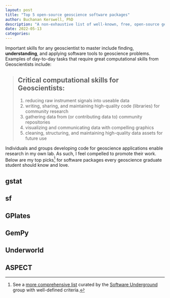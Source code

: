 ```yaml
---
layout: post
title: "Top 5 open-source geoscience software packages"
author: Buchanan Kerswell, PhD
description: "A non-exhaustive list of well-known, free, open-source geoscience software"
date: 2022-05-13
categories:
---
```


Important skills for any geoscientist to master include finding, **understanding**, and applying software tools to geoscience problems. Examples of day-to-day tasks that require great computational skills from Geoscientists include:

> ## Critical computational skills for Geoscientists:
> 1. reducing raw instrument signals into useable data
> 2. writing, sharing, and maintaining high-quality code (libraries) for community research
> 3. gathering data from (or contributing data to) community repositories
> 4. visualizing and communicating data with compelling graphics
> 5. cleaning, structuring, and maintaining high-quality data assets for future use

Individuals and groups developing code for geoscience applications enable research in my own lab. As such, I feel compelled to promote their work. Below are my top picks[^1] for software packages every geoscience graduate student should know and love.

[^1]: See a [more comprehensive list](https://github.com/softwareunderground/awesome-open-geoscience) curated by the [Software Underground](https://softwareunderground.org) group with well-defined criteria.

## gstat

## sf

## GPlates

## GemPy

## Underworld

## ASPECT